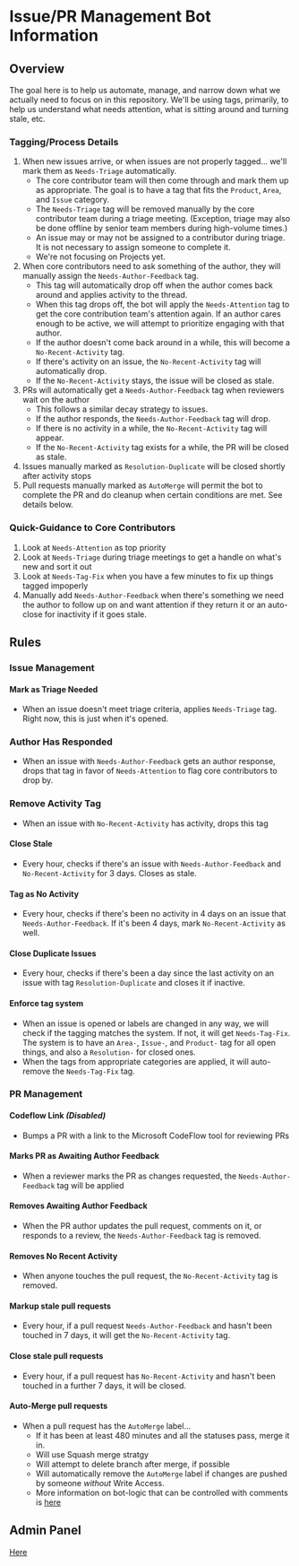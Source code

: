 # Issue/PR Management Bot Information

## Overview

The goal here is to help us automate, manage, and narrow down what we actually need to focus on in this repository.
We'll be using tags, primarily, to help us understand what needs attention, what is sitting around and turning stale, etc.

### Tagging/Process Details

1. When new issues arrive, or when issues are not properly tagged... we'll mark them as `Needs-Triage` automatically.
   - The core contributor team will then come through and mark them up as appropriate. The goal is to have a tag that fits the `Product`, `Area`, and `Issue` category. 
   - The `Needs-Triage` tag will be removed manually by the core contributor team during a triage meeting. (Exception, triage may also be done offline by senior team members during high-volume times.)
   - An issue may or may not be assigned to a contributor during triage. It is not necessary to assign someone to complete it.
   - We're not focusing on Projects yet.
1. When core contributors need to ask something of the author, they will manually assign the `Needs-Author-Feedback` tag.
   - This tag will automatically drop off when the author comes back around and applies activity to the thread.
   - When this tag drops off, the bot will apply the `Needs-Attention` tag to get the core contribution team's attention again. If an author cares enough to be active, we will attempt to prioritize engaging with that author.
   - If the author doesn't come back around in a while, this will become a `No-Recent-Activity` tag.
   - If there's activity on an issue, the `No-Recent-Activity` tag will automatically drop.
   - If the `No-Recent-Activity` stays, the issue will be closed as stale. 
1. PRs will automatically get a `Needs-Author-Feedback` tag when reviewers wait on the author
   - This follows a similar decay strategy to issues.
   - If the author responds, the `Needs-Author-Feedback` tag will drop.
   - If there is no activity in a while, the `No-Recent-Activity` tag will appear.
   - If the `No-Recent-Activity` tag exists for a while, the PR will be closed as stale.
1. Issues manually marked as `Resolution-Duplicate` will be closed shortly after activity stops
1. Pull requests manually marked as `AutoMerge` will permit the bot to complete the PR and do cleanup when certain conditions are met. See details below.

### Quick-Guidance to Core Contributors
1. Look at `Needs-Attention` as top priority
1. Look at `Needs-Triage` during triage meetings to get a handle on what's new and sort it out
1. Look at `Needs-Tag-Fix` when you have a few minutes to fix up things tagged impoperly
1. Manually add `Needs-Author-Feedback` when there's something we need the author to follow up on and want attention if they return it or an auto-close for inactivity if it goes stale.

## Rules

### Issue Management

#### Mark as Triage Needed
- When an issue doesn't meet triage criteria, applies `Needs-Triage` tag. Right now, this is just when it's opened.
  
### Author Has Responded
- When an issue with `Needs-Author-Feedback` gets an author response, drops that tag in favor of `Needs-Attention` to flag core contributors to drop by.

### Remove Activity Tag
- When an issue with `No-Recent-Activity` has activity, drops this tag

#### Close Stale
- Every hour, checks if there's an issue with `Needs-Author-Feedback` and `No-Recent-Activity` for 3 days. Closes as stale.

#### Tag as No Activity
- Every hour, checks if there's been no activity in 4 days on an issue that `Needs-Author-Feedback`. If it's been 4 days, mark `No-Recent-Activity` as well.

#### Close Duplicate Issues
- Every hour, checks if there's been a day since the last activity on an issue with tag `Resolution-Duplicate` and closes it if inactive.

#### Enforce tag system
- When an issue is opened or labels are changed in any way, we will check if the tagging matches the system. If not, it will get `Needs-Tag-Fix`. The system is to have an `Area-`, `Issue-`, and `Product-` tag for all open things, and also a `Resolution-` for closed ones.
- When the tags from appropriate categories are applied, it will auto-remove the `Needs-Tag-Fix` tag.

### PR Management

#### Codeflow Link *(Disabled)*
- Bumps a PR with a link to the Microsoft CodeFlow tool for reviewing PRs

#### Marks PR as Awaiting Author Feedback
- When a reviewer marks the PR as changes requested, the `Needs-Author-Feedback` tag will be applied

#### Removes Awaiting Author Feedback
- When the PR author updates the pull request, comments on it, or responds to a review, the `Needs-Author-Feedback` tag is removed.

#### Removes No Recent Activity
- When anyone touches the pull request, the `No-Recent-Activity` tag is removed.

#### Markup stale pull requests
- Every hour, if a pull request `Needs-Author-Feedback` and hasn't been touched in 7 days, it will get the `No-Recent-Activity` tag.

#### Close stale pull requests
- Every hour, if a pull request has `No-Recent-Activity` and hasn't been touched in a further 7 days, it will be closed.

#### Auto-Merge pull requests
- When a pull request has the `AutoMerge` label...
  - If it has been at least 480 minutes and all the statuses pass, merge it in.
  - Will use Squash merge stratgy
  - Will attempt to delete branch after merge, if possible
  - Will automatically remove the `AutoMerge` label if changes are pushed by someone *without* Write Access.
  - More information on bot-logic that can be controlled with comments is [here](https://github.com/OfficeDev/office-ui-fabric-react/wiki/Advanced-auto-merge)
  
## Admin Panel
[Here](https://fabric-cp.azurewebsites.net/bot/)
